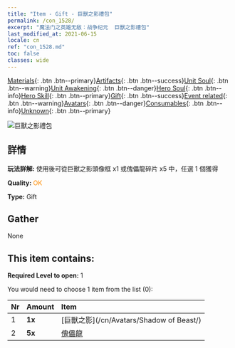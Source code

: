 ```yaml
---
title: "Item - Gift - 巨獸之影禮包"
permalink: /con_1528/
excerpt: "魔法门之英雄无敌：战争纪元  巨獸之影禮包"
last_modified_at: 2021-06-15
locale: cn
ref: "con_1528.md"
toc: false
classes: wide
---
```

 [Materials](/ItemsCN/){: .btn .btn--primary}[Artifacts](/ItemsCN/Artifacts/){: .btn .btn--success}[Unit Soul](/ItemsCN/UnitSoul/){: .btn .btn--warning}[Unit Awakening](/ItemsCN/UnitAwakening/){: .btn .btn--danger}[Hero Soul](/ItemsCN/HeroSoul/){: .btn .btn--info}[Hero Skill](/ItemsCN/HeroSkill/){: .btn .btn--primary}[Gift](/ItemsCN/Gift/){: .btn .btn--success}[Event related](/ItemsCN/Events/){: .btn .btn--warning}[Avatars](/ItemsCN/Avatars/){: .btn .btn--danger}[Consumables](/ItemsCN/Consumables/){: .btn .btn--info}[Unknown](/ItemsCN/Unknown/){: .btn .btn--primary}

 ![巨獸之影禮包](/images/t/i_907142.png)

## 詳情
 **玩法詳解:** 使用後可從巨獸之影頭像框 x1 或傀儡龍碎片 x5 中，任選 1 個獲得

 **Quality:** <span style="color: #FF8C00">OK</span>

 **Type:** Gift

## Gather

  None

## This item contains:

 **Required Level to open:** 1

 You would need to choose 1 item from the list (0):

  | Nr | Amount |     Item    |
  |:---|:-------|:------------|
  | 1 |  **1x** | [巨獸之影](/cn/Avatars/Shadow of Beast/) |  | 
  | 2 |  **5x** | [傀儡龍](/cn/Items/unt_243/) |  | 
